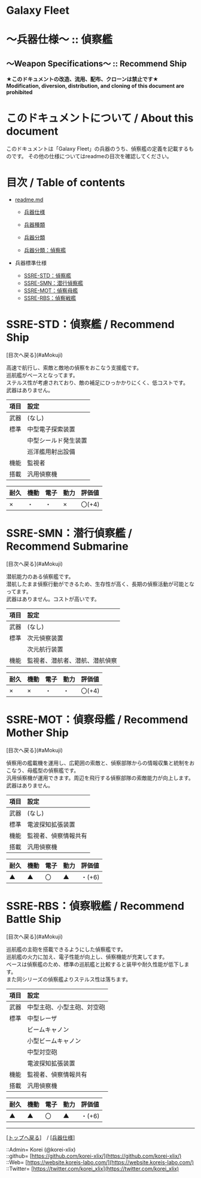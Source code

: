 # Galaxy Fleet
  
<h1>～兵器仕様～ :: 偵察艦</h1>  
<h2>～Weapon Specifications～ :: Recommend Ship</h2>  
  

**★このドキュメントの改造、流用、配布、クローンは禁止です★**  
    **Modification, diversion, distribution, and cloning of this document are prohibited**  
  

<h1 id="aHowto">このドキュメントについて / About this document</h1>  
このドキュメントは「Galaxy Fleet」の兵器のうち、偵察艦の定義を記載するものです。  
その他の仕様についてはreadmeの目次を確認してください。  
  





<h1 id="aMokuji">目次 / Table of contents</h1>  

* [readme.md](/readme.md)
  * [兵器仕様](/unit/readme.md)
  * [兵器種類](/strategypart/readme.md#aUnitKind)
  * [兵器分類](/unit/readme.md#aUnitClass)

  * [兵器分類：偵察艦](/unit/readme.md#aRecommendShip)

* 兵器標準仕様
  * [SSRE-STD：偵察艦](#aRecommendShip)
  * [SSRE-SMN：潜行偵察艦](#aRecommendSubmarine)
  * [SSRE-MOT：偵察母艦](#aRecommendMotherShip)
  * [SSRE-RBS：偵察戦艦](#aRecommendBattleShip)
  





<h1 id="aRecommendShip">SSRE-STD：偵察艦 / Recommend Ship</h1>  
  [目次へ戻る](#aMokuji)  
  

高速で航行し、索敵と敵地の偵察をおこなう支援艦です。  
巡航艦がベースとなってます。  
ステルス性が考慮されており、敵の補足にひっかかりにくく、低コストです。  
武器はありません。  

|項目  |設定  |
|:--|:--|
|武器  |(なし)  |
|標準  |中型電子探索装置  |
|      |中型シールド発生装置  |
|      |巡洋艦用射出設備  |
|機能  |監視者  |
|搭載  |汎用偵察機  |

|耐久  |機動  |電子  |動力  |評価値    |
|:--|:--|:--|:--|:--|
| ×   | ・   | ・   | ×   | 〇(+4)   |
  





<h1 id="aRecommendSubmarine">SSRE-SMN：潜行偵察艦 / Recommend Submarine</h1>  
  [目次へ戻る](#aMokuji)  
  

潜航能力のある偵察艦です。  
潜航したまま偵察行動ができるため、生存性が高く、長期の偵察活動が可能となってます。  
武器はありません。コストが高いです。  

|項目  |設定  |
|:--|:--|
|武器  |(なし)  |
|標準  |次元偵察装置  |
|      |次元航行装置  |
|機能  |監視者、潜航者、潜航、潜航偵察  |

|耐久  |機動  |電子  |動力  |評価値    |
|:--|:--|:--|:--|:--|
| ×   | ×   | ・   | ・   | 〇(+4)   |
  





<h1 id="aRecommendMotherShip">SSRE-MOT：偵察母艦 / Recommend Mother Ship</h1>  
  [目次へ戻る](#aMokuji)  
  

偵察用の艦載機を運用し、広範囲の索敵と、偵察部隊からの情報収集と統制をおこなう、母艦型の偵察艦です。  
汎用偵察機が運用できます。周辺を飛行する偵察部隊の索敵能力が向上します。  
武器はありません。  

|項目  |設定  |
|:--|:--|
|武器  |(なし)  |
|標準  |電波探知拡張装置  |
|機能  |監視者、偵察情報共有  |
|搭載  |汎用偵察機  |

|耐久  |機動  |電子  |動力  |評価値    |
|:--|:--|:--|:--|:--|
| ▲   | ▲   | 〇   | ▲   | ・(+6)   |
  





<h1 id="aRecommendBattleShip">SSRE-RBS：偵察戦艦 / Recommend Battle Ship</h1>  
  [目次へ戻る](#aMokuji)  
  

巡航艦の主砲を搭載できるようにした偵察艦です。  
巡航艦の火力に加え、電子性能が向上し、偵察機能が充実してます。  
ベースは偵察艦のため、標準の巡航艦と比較すると装甲や耐久性能が低下します。  
また同シリーズの偵察艦よりステルス性は落ちます。  

|項目  |設定  |
|:--|:--|
|武器  |中型主砲、小型主砲、対空砲  |
|標準  |中型レーザ  |
|      |ビームキャノン  |
|      |小型ビームキャノン  |
|      |中型対空砲  |
|      |電波探知拡張装置  |
|機能  |監視者、偵察情報共有  |
|搭載  |汎用偵察機  |

|耐久  |機動  |電子  |動力  |評価値    |
|:--|:--|:--|:--|:--|
| ▲   | ▲   | 〇   | ▲   | ・(+6)   |
  





***
[[トップへ戻る]](/readme.md)　/
[[兵器仕様]](/unit/readme.md)  
  
::Admin= Korei (@korei-xlix)  
::github= [https://github.com/korei-xlix/](https://github.com/korei-xlix/)  
::Web= [https://website.koreis-labo.com/](https://website.koreis-labo.com/)  
::Twitter= [https://twitter.com/korei_xlix](https://twitter.com/korei_xlix)  
